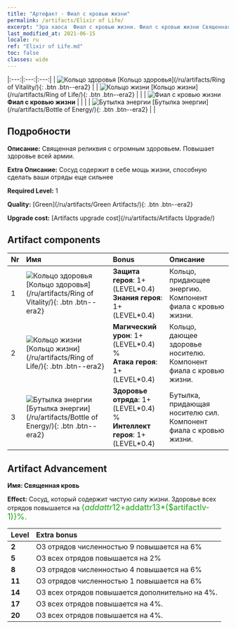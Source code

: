 ```yaml
---
title: "Артефакт - Фиал с кровью жизни"
permalink: /artifacts/Elixir of Life/
excerpt: "Эра хаоса  Фиал с кровью жизни. Фиал с кровью жизни Священная реликвия с огромным здоровьем. Повышает здоровье всей армии."
last_modified_at: 2021-06-15
locale: ru
ref: "Elixir of Life.md"
toc: false
classes: wide
---
```


  |:---:|:---:|:---:| 
  | ![Кольцо здоровья](/images/t/artifact_40111.png) [Кольцо здоровья](/ru/artifacts/Ring of Vitality/){: .btn .btn--era2} |   | ![Кольцо жизни](/images/t/artifact_40112.png) [Кольцо жизни](/ru/artifacts/Ring of Life/){: .btn .btn--era2} | 
  |   | ![Фиал с кровью жизни](/images/t/icon_artifact_11.png) **Фиал с кровью жизни** |  | 
  |   | ![Бутылка энергии](/images/t/artifact_40113.png) [Бутылка энергии](/ru/artifacts/Bottle of Energy/){: .btn .btn--era2} |   | 


## Подробности

 **Описание:** Священная реликвия с огромным здоровьем. Повышает здоровье всей армии.

 **Extra Описание:** Сосуд содержит в себе мощь жизни, способную сделать ваши отряды еще сильнее

 **Required Level:** 1

 **Quality:** [Green](/ru/artifacts/Green Artifacts/){: .btn .btn--era2}

 **Upgrade cost:** [Artifacts upgrade cost](/ru/artifacts/Artifacts Upgrade/)



## Artifact components

  | Nr |    Имя    |   Bonus | Описание | 
  |:---|:-----------|:--------|:------------| 
  | 1 | ![Кольцо здоровья](/images/t/artifact_40111.png) [Кольцо здоровья](/ru/artifacts/Ring of Vitality/){: .btn .btn--era2} | **Защита героя**: 1+(LEVEL\*0.4)<br/>**Знания героя**: 1+(LEVEL\*0.4) | Кольцо, придающее энергию. Компонент фиала с кровью жизни. | 
  | 2 | ![Кольцо жизни](/images/t/artifact_40112.png) [Кольцо жизни](/ru/artifacts/Ring of Life/){: .btn .btn--era2} | **Магический урон**: 1+(LEVEL\*0.4) %<br/>**Атака героя**: 1+(LEVEL\*0.4) | Кольцо, дающее здоровье носителю. Компонент фиала с кровью жизни. | 
  | 3 | ![Бутылка энергии](/images/t/artifact_40113.png) [Бутылка энергии](/ru/artifacts/Bottle of Energy/){: .btn .btn--era2} | **Здоровье отряда**: 1+(LEVEL\*0.4) %<br/>**Интеллект героя**: 1+(LEVEL\*0.4) | Бутылка, придающая носителю сил. Компонент фиала с кровью жизни. | 


## Artifact Advancement

 **Имя: Священная кровь**

 **Effect:** Сосуд, который содержит чистую силу жизни. Здоровье всех отрядов повышается на <span style="color: #1ca216;font-size:18px">{$addattr12+$addattr13*($artifactlv-1)}%.</span>

  |  Level  |    Extra bonus  | 
  |:--------|:----------------| 
  | **2** | ОЗ отрядов численностью 9 повышается на 6% | 
  | **5** | ОЗ всех отрядов повышается на 2% | 
  | **8** | ОЗ отрядов численностью 4 повышается на 6% | 
  | **11** | ОЗ отрядов численностью 1 повышается на 6% | 
  | **14** | ОЗ всех отрядов повышается дополнительно на 4%. | 
  | **17** | ОЗ всех отрядов повышается на 4%. | 
  | **20** | ОЗ всех отрядов повышается на 4%. | 

